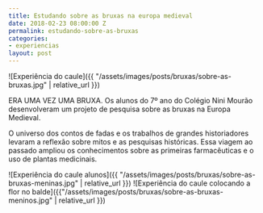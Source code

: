 ```yaml
---
title: Estudando sobre as bruxas na europa medieval
date: 2018-02-23 08:00:00 Z
permalink: estudando-sobre-as-bruxas
categories:
- experiencias
layout: post
---
```


![Experiência do caule]({{ "/assets/images/posts/bruxas/sobre-as-bruxas.jpg" | relative_url }})

ERA UMA VEZ UMA BRUXA. Os alunos do 7º ano do Colégio Nini Mourão desenvolveram um projeto de pesquisa sobre as bruxas na Europa Medieval.

O universo dos contos de fadas e os trabalhos de grandes historiadores levaram a reflexão sobre mitos e as pesquisas históricas. Essa viagem ao passado ampliou os conhecimentos sobre as primeiras farmacêuticas e o uso de plantas medicinais.

![Experiência do caule alunos]({{ "/assets/images/posts/bruxas/sobre-as-bruxas-meninas.jpg" | relative_url }})
![Experiência do caule colocando a flor no balde]({{"/assets/images/posts/bruxas/sobre-as-bruxas-meninos.jpg" | relative_url }})
